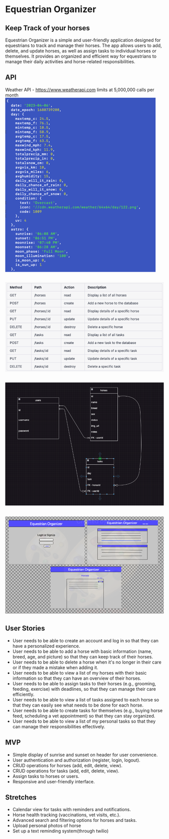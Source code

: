# Equestrian Organizer

## Keep Track of your horses
Equestrian Organizer is a simple and user-friendly application designed for equestrians to track and manage their horses. The app allows users to add, delete, and update horses, as well as assign tasks to individual horses or themselves. It provides an organized and efficient way for equestrians to manage their daily activities and horse-related responsibilities.

## API
Weather API - https://www.weatherapi.com
limits at 5,000,000 calls per month
![WeatherAPI](./images/weatherAPI.png)

![RESTful Routing Chart](./images/Restful.png)
---
![ERD](./images/erd.png)
---
![Wirefram](./images/wireframe.png)
---
## User Stories
* User needs to be able to create an account and log in so that they can have a personalized experience.
* User needs to be able to add a horse with basic information (name, breed, age, and picture) so that they can keep track of their horses.
* User needs to be able to delete a horse when it's no longer in their care or if they made a mistake when adding it.
* User needs to be able to view a list of my horses with their basic information so that they can have an overview of their horses.
* User needs to be able to assign tasks to their horses (e.g., grooming, feeding, exercise) with deadlines, so that they can manage their care efficiently.
* User needs to be able to view a list of tasks assigned to each horse so that they can easily see what needs to be done for each horse.
* User needs to be able to create tasks for themselves (e.g., buying horse feed, scheduling a vet appointment) so that they can stay organized.
* User needs to be able to view a list of my personal tasks so that they can manage their responsibilities effectively.
## MVP
* Simple display of sunrise and sunset on header for user convenience.
* User authentication and authorization (register, login, logout).
* CRUD operations for horses (add, edit, delete, view).
* CRUD operations for tasks (add, edit, delete, view).
* Assign tasks to horses or users.
* Responsive and user-friendly interface.
## Stretches
* Calendar view for tasks with reminders and notifications.
* Horse health tracking (vaccinations, vet visits, etc.).
* Advanced search and filtering options for horses and tasks.
* Upload personal photos of horse
* Set up a text reminding system(through twilio)
